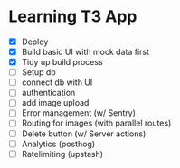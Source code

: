 # Learning T3 App

- [X] Deploy
- [X] Build basic UI with mock data first
- [X] Tidy up build process
- [ ] Setup db
- [ ] connect db with UI
- [ ] authentication
- [ ] add image upload
- [ ] Error management (w/ Sentry)
- [ ] Routing for images (with parallel routes)
- [ ] Delete button (w/ Server actions)
- [ ] Analytics (posthog)
- [ ] Ratelimiting (upstash)